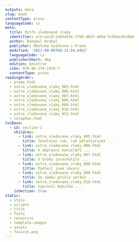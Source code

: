 ```yaml
---
outputs: meta
slug: book
contentType: prose
languageCode: cs
meta:
  title: Ostře sledované vlaky
  identifier: urn:uuid:1a03e83e-1f69-40a7-a66e-5c5bacdd18b0
  author: Bohumil Hrabal
  publisher: Městská knihovna v Praze
  modified: '2021-09-06T08:31:04.645Z'
  languageCode: cs
  publisherShort: mkp
  edition: beletrie
  isbn: 978-80-274-2459-7
  contentType: prose
readingOrder:
  - promo.html
  - ostre_sledovane_vlaky_005.html
  - ostre_sledovane_vlaky_006.html
  - ostre_sledovane_vlaky_007.html
  - ostre_sledovane_vlaky_008.html
  - ostre_sledovane_vlaky_009.html
  - ostre_sledovane_vlaky_010.html
  - ostre_sledovane_vlaky_012.html
  - colophon.html
tocBase:
  - id: section-1
    children:
      - link: ostre_sledovane_vlaky_005.html
        title: Tenhleten rok, rok pětačtyřicet ...
      - link: ostre_sledovane_vlaky_006.html
        title: V dopravní kanceláři ...
      - link: ostre_sledovane_vlaky_007.html
        title: V bloku zarachotilo ...
      - link: ostre_sledovane_vlaky_008.html
        title: Podlezl jsem závory ...
      - link: ostre_sledovane_vlaky_009.html
        title: Ze zámku přišla zpráva ...
      - link: ostre_sledovane_vlaky_010.html
        title: Výpravčí Hubička ...
    isSection: true
static:
  - style
  - scripts
  - title
  - fonts
  - resources
  - template-images
  - assets
  - favicon.png
---
```

